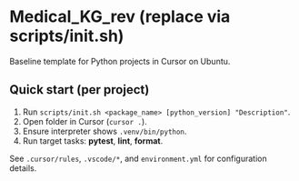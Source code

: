 # Medical_KG_rev (replace via scripts/init.sh)

Baseline template for Python projects in Cursor on Ubuntu.

## Quick start (per project)
1. Run `scripts/init.sh <package_name> [python_version] "Description"`.
2. Open folder in Cursor (`cursor .`).
3. Ensure interpreter shows `.venv/bin/python`.
4. Run target tasks: **pytest**, **lint**, **format**.

See `.cursor/rules`, `.vscode/*`, and `environment.yml` for configuration details.
